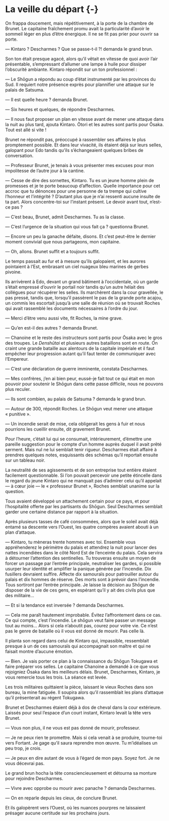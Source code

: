 # La veille du départ {-} 

On frappa doucement, mais répétitivement, à la porte de la chambre de Brunet.
Le capitaine fraîchement promu avait la particularité d’avoir le sommeil léger
en plus d’être énergique. Il ne se fit pas prier pour ouvrir sa porte.

— Kintaro ? Descharmes ? Que se passe-t-il ?! demanda le grand brun.

Son ton était presque agacé, alors qu’il vêtait en vitesse de quoi avoir l’air
présentable, s’empressant d’allumer une lampe à huile pour dissiper l’obscurité
ambiante. Kintaro répondit sur un ton professionnel :

— Le Shōgun a répondu au coup d’état instrumenté par les provinces du Sud. Il
requiert notre présence exprès pour plannifier une attaque sur le palais de
Satsuma.

— Il est quelle heure ? demanda Brunet.

— Six heures et quelques, de répondre Descharmes.

— Il nous faut proposer un plan en vitesse avant de mener une attaque dans la
nuit au plus tard, ajouta Kintaro. Ōtori et les autres sont partis pour Ōsaka.
Tout est allé si vite !

Brunet ne répondit pas, préoccupé à rassembler ses affaires le plus promptement
possible. Et dans leur vivacité, ils étaient déjà sur leurs selles, galopant
pour Edo tandis qu’ils s’échangeaient quelques bribes de conversation.

— Professeur Brunet, je tenais à vous présenter mes excuses pour mon
impolitesse de l’autre jour à la cantine.

— Cesse de dire des sornettes, Kintaro. Tu es un jeune homme plein de promesses
et je te porte beaucoup d’affection. Quelle importance pour cet accroc que tu
dénonces pour une personne de ta trempe qui cultive l’honneur et l’intégrité ?
D’autant plus que je n’ai ressenti aucune insulte de ta part. Alors
concentre-toi sur l’instant présent. Le devoir avant tout, n’est-ce pas ?

— C’est beau, Brunet, admit Descharmes. Tu as la classe.

— C’est l’urgence de la situation qui vous fait ça ? questionna Brunet.

— Encore un peu la ganache défaite, disons. Et c’est peut-être le dernier
moment convivial que nous partageons, mon capitaine.

— Oh, allons. Brunet suffit et a toujours suffit.

Le temps passait au fur et à mesure qu’ils galopaient, et les aurores
pointaient à l’Est, embrasant un ciel nuageux bleu marines de gerbes pivoine.

Ils arrivèrent à Edo, devant un grand bâtiment à l’occidentale, où un garde
s’était empressé d’ouvrir le portail noir tandis qu’un autre hélait des
collégues pour récupérer les selles. Ils marchèrent dans la cour gravellée,
le pas pressé, tandis que, lorsqu’il passèrent le pas de la grande porte
acajou, un commis les escortait jusqu’à une salle de réunion où se trouvait
Roches qui avait rassemblé les documents nécessaires à l’ordre du jour.

— Merci d’être venu aussi vite, fit Roches, la mine grave.

— Qu’en est-il des autres ? demanda Brunet.

— Chanoine et le reste des instructeurs sont partis pour Ōsaka avec le gros
des troupes. Le *Denshūtai* et plusieurs autres bataillons sont en route. On
craint une grande bataille aux alentours de la capitale impériale et il
faut empêcher leur progression autant qu’il faut tenter de communiquer avec
l’Empereur.

— C’est une déclaration de guerre imminente, constata Descharmes.

— Mes confrères, j’en ai bien peur, eussé-je fait tout ce qui était en mon
pouvoir pour soutenir le Shōgun dans cette passe difficile, nous ne pouvons
plus reculer.

— Ils sont combien, au palais de Satsuma ? demanda le grand brun.

— Autour de 300, répondit Roches. Le Shōgun veut mener une attaque
« punitive ».

— Un incendie serait de mise, cela obligerait les gens à fuir et nous pourrions
les cueillir ensuite, dit gravement Brunet.

Pour l’heure, c’était lui qui se consumait, intérieurement, d’émettre une
pareille suggestion pour le compte d’un homme auprès duquel il avait prêté
serment. Mais nul ne lui semblait tenir rigueur. Descharmes était affairé à
prendres quelques notes, esquissants des schémas qu’il reportait ensuite sur
un tableau noir.

La neutralité de ses agissements et de son entreprise tout entière étaient
facilement questionnable. Si l’on pouvait percevoir une petite étincelle dans
le regard du jeune Kintaro qui ne manquait pas d’admirer celui qu’il appelait
— à cœur joie — le « professeur Brunet », Roches semblait unanime sur la
question.

Tous avaient développé un attachement certain pour ce pays, et pour
l’hospitalité offerte par les partisants du Shōgun. Seul Descharmes semblait
garder une certaine distance par rapport à la situation.

Après plusieurs tasses de café consommées, alors que le soleil avait déjà
entamé sa descente vers l’Ouest, les quatre compères avaient abouti à un plan
d’attaque.

— Kintaro, tu mèneras trente hommes avec toi. Ensemble vous appréhenderez le
périmètre du palais et attendrez la nuit pour lancer des nattes incendiées dans
le côté Nord Est de l’enceinte du palais. Cela servira à détourner l’attention
des sentinelles. Tu trouveras ensuite un moyen de forcer un passage par
l’entrée principale, neutraliser les gardes, si possible usurper leur identité
et amplifier la panique générée par l’incendie. Dix fusillers devraient
suffire. Affecte dix samouraïs pour patrouiller autour du palais et dix hommes
de réserve. Des morts sont à prévoir dans l’incendie. Tous sortiront par
l’entrée principale. Je laisse la décision au Shōgun de disposer de la vie de
ces gens, en espérant qu’il y ait des civils plus que des militaire…

— Et si la tendance est inversée ? demanda Descharmes.

— Cela me paraît hautement improbable. Évitez l’affrontement dans ce cas. Ce
qui compte, c’est l’incendie. Le shōgun veut faire passer un message tout au
moins… Alors si cela n’aboutit pas, courez pour votre vie. Ce n’est pas le
genre de bataille où il vous est donné de mourir. Pas celle là.

Il planta son regard dans celui de Kintaro qui, impassible, ressemblait presque
à un de ces samouraïs qui accompagnait son maître et qui ne faisait montre
d’aucune émotion.

— Bien. Je vais porter ce plan à la connaissance du Shōgun Tokugawa et faire
préparer vos selles. Le capitaine Chanoine a demandé à ce que vous rejoigniez
Ōsaka dans les meilleurs délais. Brunet, Descharmes, Kintaro, je vous remercie
tous les trois. La séance est levée.

Les trois militaires quittaient la pièce, laissant le vieux Roches dans son
bureau, la mine fatiguée. Il soupira alors qu’il rassemblait les plans
d’attaque qu’il présenterait au régent Tokugawa.

Brunet et Descharmes étaient déjà à dos de cheval dans la cour extérieure.
Laissés pour seul l’espace d’un court instant, Kintaro levait la tête vers
Brunet.

— Vous non plus, il ne vous est pas donné de mourir, professeur.

— Je ne peux rien te promettre. Mais si cela venait à se produire, tourne-toi
vers Fortant. Je gage qu’il saura reprendre mon œuvre. Tu m’idéalises un peu
trop, je crois.

— Je peux en dire autant de vous à l’égard de mon pays. Soyez fort. Je ne vous
décevrai pas.

Le grand brun hocha la tête consciencieusement et détourna sa monture pour
rejoindre Descharmes.

— Vivre avec opprobe ou mourir avec panache ? demanda Descharmes.

— On en reparle depuis les cieux, de conclure Brunet.

Et ils galopèrent vers l’Ouest, où les nuances pourpres ne laissaient présager
aucune certitude sur les prochains jours.
